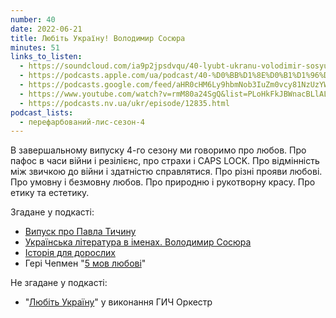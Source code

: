 ```yaml
---
number: 40
date: 2022-06-21
title: Любіть Україну! Володимир Сосюра
minutes: 51
links_to_listen:
  - https://soundcloud.com/ia9p2jpsdvqu/40-lyubt-ukranu-volodimir-sosyura
  - https://podcasts.apple.com/ua/podcast/40-%D0%BB%D1%8E%D0%B1%D1%96%D1%82%D1%8C-%D1%83%D0%BA%D1%80%D0%B0%D1%97%D0%BD%D1%83-%D0%B2%D0%BE%D0%BB%D0%BE%D0%B4%D0%B8%D0%BC%D0%B8%D1%80-%D1%81%D0%BE%D1%81%D1%8E%D1%80%D0%B0/id1563575488?i=1000567228722
  - https://podcasts.google.com/feed/aHR0cHM6Ly9hbmNob3IuZm0vcy81NzUzYWEwMC9wb2RjYXN0L3Jzcw/episode/ZGI4YTU1NzItMzI0Yi00NmZlLWE0NmUtNjFiYTEyYTEzZGJj?sa=X&ved=0CAUQkfYCahcKEwjwnJ_C6dL6AhUAAAAAHQAAAAAQFA
  - https://www.youtube.com/watch?v=rmM80a24SgQ&list=PLoHkFkJBWnacBLlALQduflWj_gRis3Bxx&index=8
  - https://podcasts.nv.ua/ukr/episode/12835.html
podcast_lists:
  - перефарбований-лис-сезон-4
---
```


В завершальному випуску 4-го сезону ми говоримо про любов. Про пафос в часи
війни і резілієнс, про страхи і CAPS LOCK. Про відмінність між звичкою до війни
і здатністю справлятися. Про різні прояви любові. Про умовну і безмовну любов.
Про природню і рукотворну красу. Про етику та естетику.

Згадане у подкасті:
- [Випуск про Павла Тичину][1]
- [Українська література в іменах. Володимир Сосюра][2]
- [Історія для дорослих][3]
- Гері Чепмен "[5 мов любові][4]"

Не згадане у подкасті:
- "[Любіть Україну][5]" у виконання ГИЧ Оркестр

[1]: /перефарбований-лис/56/
[2]: https://youtu.be/prjp1lYlAAU
[3]: https://youtu.be/tkrTApsVT2U
[4]: https://svichado.com/simya_ta_vyhovannya/podryjjya_simya/p-jat-mov-ljubovi-u-podruzhzhi.html
[5]: https://youtu.be/R2imyvuPS68
